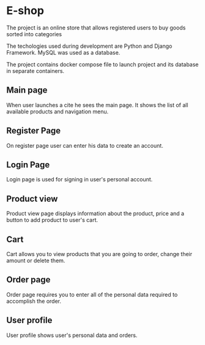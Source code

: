 # E-shop

The project is an online store that allows registered users to buy goods sorted into categories

The techologies used during development are Python and Django Framework. MySQL was used as a database.

The project contains docker compose file to launch project and its database in separate containers.

## Main page

When user launches a cite he sees the main page. It shows the list of all available products and navigation menu. 

## Register Page

On register page user can enter his data to create an account.

## Login Page

Login page is used for signing in user's personal account.

## Product view

Product view page displays information about the product, price and a button to add product to user's cart.

## Cart

Cart allows you to view products that you are going to order, change their amount or delete them.

## Order page

Order page requires you to enter all of the personal data required to accomplish the order.

## User profile

User profile shows user's personal data and orders.
